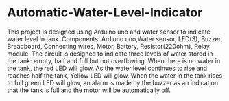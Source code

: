 # Automatic-Water-Level-Indicator
This project is designed using Arduino uno and water sensor to indicate water level in tank.
Components: Ardiuno uno,Water sensor, LED(3), Buzzer, Breadboard, Connecting wires, Motor, Battery, Resistor(220ohm), Relay module.
The circuit is designed to indicate three levels of water stored in the tank: empty, half and full but not overflowing. When there is no water in the tank, the red LED will glow. As the water level continues to rise and reaches half the tank, Yellow LED will glow. When the water in the tank rises to full green LED will glow, an alarm is made by the buzzer as an indication that the tank is full and the motor will be automatically off.

